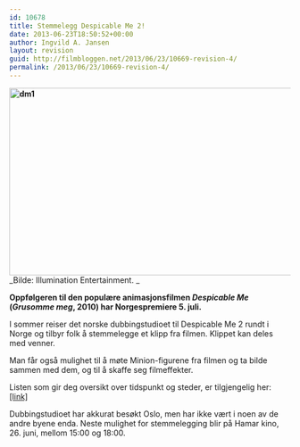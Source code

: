 ```yaml
---
id: 10678
title: Stemmelegg Despicable Me 2!
date: 2013-06-23T18:50:52+00:00
author: Ingvild A. Jansen
layout: revision
guid: http://filmbloggen.net/2013/06/23/10669-revision-4/
permalink: /2013/06/23/10669-revision-4/
---
```

**[<img class="alignnone  wp-image-10672" alt="dm1" src="http://filmbloggen.net/wp-content/uploads/2013/06/dm1.jpg" width="622" height="336" />](http://filmbloggen.net/wp-content/uploads/2013/06/dm1.jpg)**  
_Bilde: Illumination Entertainment. _

**Oppfølgeren til den populære animasjonsfilmen _Despicable Me_ (_Grusomme meg_, 2010) har Norgespremiere 5. juli.**

I sommer reiser det norske dubbingstudioet til Despicable Me 2 rundt i Norge og tilbyr folk å stemmelegge et klipp fra filmen. Klippet kan deles med venner.

Man får også mulighet til å møte Minion-figurene fra filmen og ta bilde sammen med dem, og til å skaffe seg filmeffekter.

Listen som gir deg oversikt over tidspunkt og steder, er tilgjengelig her: [[link]](http://www.bergenkino.no/incoming/article1108601.ece/BINARY/dp_DM2_Dub_1080x1920.pdf)

Dubbingstudioet har akkurat besøkt Oslo, men har ikke vært i noen av de andre byene enda. Neste mulighet for stemmelegging blir på Hamar kino, 26. juni, mellom 15:00 og 18:00.

&nbsp;

&nbsp;